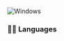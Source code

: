 ###
![Windows](https://img.shields.io/badge/Windows-0078D6?style=for-the-badge&logo=windows&logoColor=white)

### 👩‍💻 Languages

